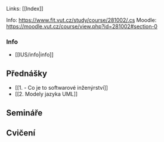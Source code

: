 Links: [[Index]]

Info: https://www.fit.vut.cz/study/course/281002/.cs
Moodle: https://moodle.vut.cz/course/view.php?id=281002#section-0

### Info
- [[IUS/info|info]]

## Přednášky
- [[1.  - Co je to softwarové inženýrství]]
- [[2.  Modely jazyka UML]]

## Semináře

## Cvičení